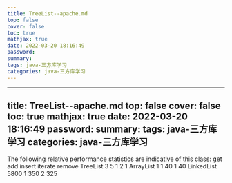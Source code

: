 ```yaml
---
title: TreeList--apache.md
top: false
cover: false
toc: true
mathjax: true
date: 2022-03-20 18:16:49
password:
summary:
tags: java-三方库学习
categories: java-三方库学习
---
```

---
title: TreeList--apache.md
top: false
cover: false
toc: true
mathjax: true
date: 2022-03-20 18:16:49
password:
summary:
tags: java-三方库学习
categories: java-三方库学习
---
The following relative performance statistics are indicative of this class:
                get  add  insert  iterate  remove
   TreeList       3    5       1       2       1
   ArrayList      1    1      40       1      40
   LinkedList  5800    1     350       2     325
